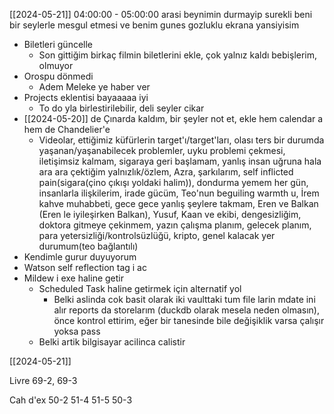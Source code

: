[[2024-05-21]] 04:00:00 - 05:00:00 arasi beynimin durmayip surekli beni bir seylerle mesgul etmesi ve benim gunes gozluklu ekrana yansiyisim
- Biletleri güncelle
	- Son gittiğim birkaç filmin biletlerini ekle, çok yalnız kaldı bebişlerim, olmuyor
- Orospu dönmedi
	- Adem Meleke ye haber ver
- Projects eklentisi bayaaaaa iyi
	- To do yla birlestirilebilir, deli seyler cikar
- [[2024-05-20]] de Çınarda kaldım, bir şeyler not et, ekle hem calendar a hem de Chandelier'e
	- Videolar, ettiğimiz küfürlerin target'ı/target'ları, olası ters bir durumda yaşanan/yaşanabilecek problemler, uyku problemi çekmesi, iletişimsiz kalmam, sigaraya geri başlamam, yanlış insan uğruna hala ara ara çektiğim yalnızlık/özlem, Azra, şarkılarım, self inflicted pain(sigara(çino çıkışı yoldaki halim)), dondurma yemem her gün, insanlarla ilişkilerim, irade gücüm, Teo'nun beguiling warmth u, İrem kahve muhabbeti, gece gece yanlış şeylere takmam, Eren ve Balkan (Eren le iyileşirken Balkan), Yusuf, Kaan ve ekibi, dengesizliğim, doktora gitmeye çekinmem, yazın çalışma planım, gelecek planım, para yetersizliği/kontrolsüzlüğü, kripto, genel kalacak yer durumum(teo bağlantılı)
- Kendimle gurur duyuyorum
- Watson self reflection tag i ac
- Mildew i exe haline getir
	- Scheduled Task haline getirmek için alternatif yol
		- Belki aslinda cok basit olarak iki vaulttaki tum file larin mdate ini alır reports da storelarım (duckdb olarak mesela neden olmasın), önce kontrol ettirim, eğer bir tanesinde bile değişiklik varsa çalışır yoksa pass
	- Belki artik bilgisayar acilinca calistir

[[2024-05-21]]

Livre 69-2, 69-3

Cah d'ex 50-2
51-4
51-5
50-3